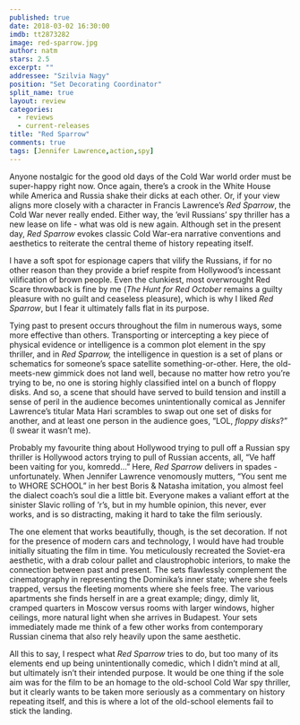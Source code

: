 ```yaml
---
published: true
date: 2018-03-02 16:30:00
imdb: tt2873282
image: red-sparrow.jpg
author: natm
stars: 2.5
excerpt: ""
addressee: "Szilvia Nagy"
position: "Set Decorating Coordinator"
split_name: true
layout: review
categories: 
  - reviews
  - current-releases
title: "Red Sparrow"
comments: true
tags: [Jennifer Lawrence,action,spy]
---
```

Anyone nostalgic for the good old days of the Cold War world order must be super-happy right now. Once again, there’s a crook in the White House while America and Russia shake their dicks at each other. Or, if your view aligns more closely with a character in Francis Lawrence’s _Red Sparrow_, the Cold War never really ended. Either way, the ’evil Russians’ spy thriller has a new lease on life - what was old is new again. Although set in the present day, _Red Sparrow_ evokes classic Cold War-era narrative conventions and aesthetics to reiterate the central theme of history repeating itself.

I have a soft spot for espionage capers that vilify the Russians, if for no other reason than they provide a brief respite from Hollywood’s incessant vilification of brown people. Even the clunkiest, most overwrought Red Scare throwback is fine by me (_The Hunt for Red October_ remains a guilty pleasure with no guilt and ceaseless pleasure), which is why I liked _Red Sparrow_, but I fear it ultimately falls flat in its purpose.

Tying past to present occurs throughout the film in numerous ways, some more effective than others. Transporting or intercepting a key piece of physical evidence or intelligence is a common plot element in the spy thriller, and in _Red Sparrow,_ the intelligence in question is a set of plans or schematics for someone’s space satellite something-or-other. Here, the old-meets-new gimmick does not land well, because no matter how retro you’re trying to be, no one is storing highly classified intel on a bunch of floppy disks. And so, a scene that should have served to build tension and instill a sense of peril in the audience becomes unintentionally comical as Jennifer Lawrence’s titular Mata Hari scrambles to swap out one set of disks for another, and at least one person in the audience goes, “LOL, _floppy disks_?” (I swear it wasn’t me).

Probably my favourite thing about Hollywood trying to pull off a Russian spy thriller is Hollywood actors trying to pull of Russian accents, all, “Ve haff been vaiting for you, komredd…” Here, _Red Sparrow_ delivers in spades - unfortunately. When Jennifer Lawrence venomously mutters, “You sent me to WHORE SCHOOL” in her best Boris & Natasha imitation, you almost feel the dialect coach’s soul die a little bit. Everyone makes a valiant effort at the sinister Slavic rolling of ’r’s, but in my humble opinion, this never, ever works, and is so distracting, making it hard to take the film seriously.

The one element that works beautifully, though, is the set decoration. If not for the presence of modern cars and technology, I would have had trouble initially situating the film in time. You meticulously recreated the Soviet-era aesthetic, with a drab colour pallet and claustrophobic interiors, to make the connection between past and present. The sets flawlessly complement the cinematography in representing the Dominika’s inner state; where she feels trapped, versus the fleeting moments where she feels free. The various apartments she finds herself in are a great example; dingy, dimly lit, cramped quarters in Moscow versus rooms with larger windows, higher ceilings, more natural light when she arrives in Budapest. Your sets immediately made me think of a few other works from contemporary Russian cinema that also rely heavily upon the same aesthetic.

All this to say, I respect what _Red Sparrow_ tries to do, but too many of its elements end up being unintentionally comedic, which I didn’t mind at all, but ultimately isn’t their intended purpose. It would be one thing if the sole aim was for the film to be an homage to the old-school Cold War spy thriller, but it clearly wants to be taken more seriously as a commentary on history repeating itself, and this is where a lot of the old-school elements fail to stick the landing.